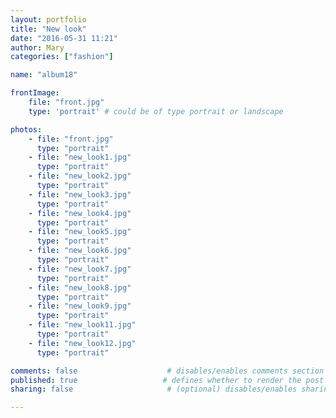 ```yaml
---
layout: portfolio
title: "New look"
date: "2016-05-31 11:21"
author: Mary
categories: ["fashion"]

name: "album18"

frontImage:
    file: "front.jpg"
    type: 'portrait' # could be of type portrait or landscape

photos:
    - file: "front.jpg"
      type: "portrait"
    - file: "new_look1.jpg"
      type: "portrait"
    - file: "new_look2.jpg"
      type: "portrait"
    - file: "new_look3.jpg"
      type: "portrait"
    - file: "new_look4.jpg"
      type: "portrait"
    - file: "new_look5.jpg"
      type: "portrait"
    - file: "new_look6.jpg"
      type: "portrait"
    - file: "new_look7.jpg"
      type: "portrait"
    - file: "new_look8.jpg"
      type: "portrait"
    - file: "new_look9.jpg"
      type: "portrait"
    - file: "new_look11.jpg"
      type: "portrait"
    - file: "new_look12.jpg"
      type: "portrait"

comments: false                    # disables/enables comments section for the post
published: true                   # defines whether to render the post in 'generate' mode
sharing: false                     # (optional) disables/enables sharing options for the post, 'true' is by default

---
```

